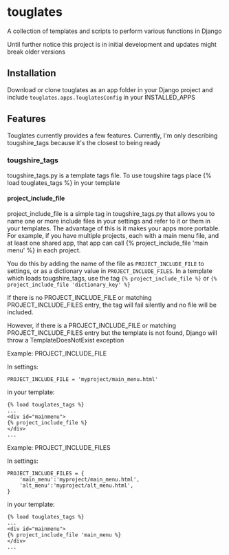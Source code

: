 # touglates

A collection of templates and scripts to perform various functions in Django

Until further notice this project is in initial development and updates might break older versions


## Installation

Download or clone touglates as an app folder in your Django project and include `touglates.apps.TouglatesConfig` in your INSTALLED_APPS

## Features

Touglates currently provides a few features.  Currently, I'm only describing tougshire_tags because it's the closest to being ready

### tougshire_tags

tougshire_tags.py is a template tags file.  To use tougshire tags place {% load touglates_tags %} in your template

#### project_include_file

project_include_file is a simple tag in tougshire_tags.py that allows you to name one or more include files in your settings and refer to it or them in your templates.  The advantage of this is it makes your apps more portable.  For example, if you have multiple projects, each with a main menu file, and at least one shared app, that app can call {% project_include_file 'main menu' %} in each project.

You do this by adding the name of the file as `PROJECT_INCLUDE_FILE` to settings, or as a dictionary value in `PROJECT_INCLUDE_FILES`.  In a template which loads tougshire_tags, use the tag `{% project_include_file %}` or `{% project_include_file 'dictionary_key' %}`

If there is no PROJECT_INCLUDE_FILE or matching PROJECT_INCLUDE_FILES entry, the tag will fail silently and no file will be included.

However, if there is a PROJECT_INCLUDE_FILE or matching PROJECT_INCLUDE_FILES entry but the template is not found, Django will throw a TemplateDoesNotExist exception

Example: PROJECT_INCLUDE_FILE

In settings:

`PROJECT_INCLUDE_FILE = 'myproject/main_menu.html'`

in your template:

```
{% load touglates_tags %}
...
<div id="mainmenu">
{% project_include_file %}
</div>
...
```

Example: PROJECT_INCLUDE_FILES

In settings:

```
PROJECT_INCLUDE_FILES = {
    'main_menu':'myproject/main_menu.html',
    'alt_menu':'myproject/alt_menu.html',
}
```

in your template:

```
{% load touglates_tags %}
...
<div id="mainmenu">
{% project_include_file 'main_menu %}
</div>
...
```



